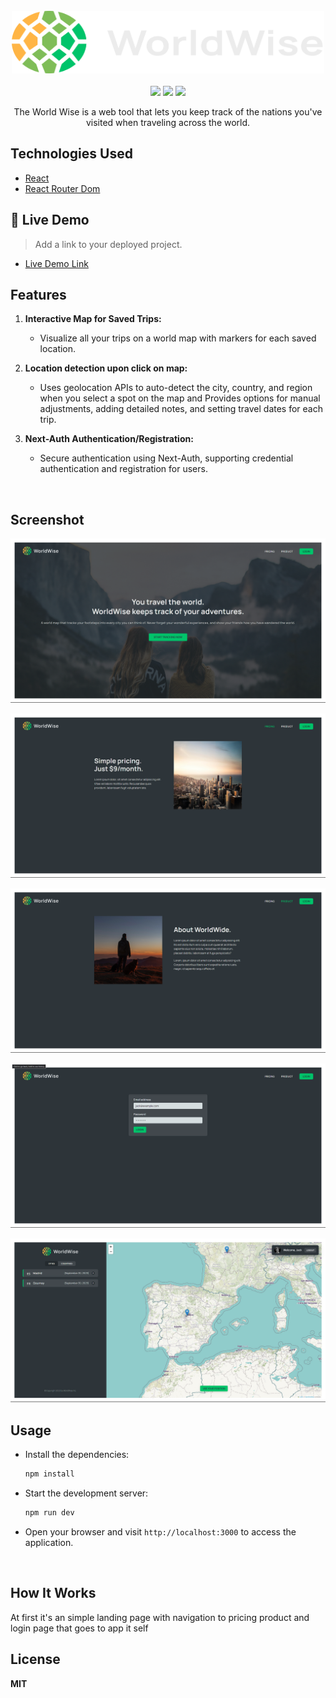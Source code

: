 <div align="center">
  <br/>
<div class="display: flex; align-items:center; justify-content:center;">
              <img src="https://github.com/BishoyLabib7/worldwise/blob/main/public/logo.png" style="height: 100px; width: 500px;" />
</div>
  <br/>
 </div>

<div align="center">
<a href="https://www.npmjs.com/"><img src="https://img.shields.io/npm/v/npm.svg?logo=npm"/></a>
<a href="https://react.dev/"><img src="https://img.shields.io/badge/react-v18.2.0-blue?logo=react"/></a>
<a href="https://reactrouter.com/home"><img src="https://img.shields.io/badge/reactrouterdom-v6.14.2-red?logo=reactrouter"/></a>
</div>

<p align="center">The World Wise is a web tool that lets you keep track of the nations you've visited when traveling across the world.</p>

## Technologies Used

- [React](https://react.dev/)
- [React Router Dom](https://reactrouter.com/en/main)

## 🚀 Live Demo <a name="live-demo"></a>

> Add a link to your deployed project.

- [Live Demo Link](https://roaring-salamander-07aea0.netlify.app/)

## Features

1. **Interactive Map for Saved Trips:**
   - Visualize all your trips on a world map with markers for each saved location.

2. **Location detection upon click on map:**
   - Uses geolocation APIs to auto-detect the city, country, and region when you select a spot on the map and Provides options for manual adjustments, adding detailed notes, and setting travel dates for each trip.

3. **Next-Auth Authentication/Registration:**
   - Secure authentication using Next-Auth, supporting credential authentication and registration for users.
<br/>

## Screenshot

![Home page](https://github.com/BishoyLabib7/worldwise/blob/main/public/homepage.png)

![Pricing page](https://github.com/BishoyLabib7/worldwise/blob/main/public/Pricing.png)

![Product page](https://github.com/BishoyLabib7/worldwise/blob/main/public/Product.png)

![Authentication page](https://github.com/BishoyLabib7/worldwise/blob/main/public/authentication.png)

![image](https://github.com/BishoyLabib7/worldwise/blob/main/public/data.png)

## Usage

- Install the dependencies:

  ```bash
  npm install
  ```
- Start the development server:

  ```bash
  npm run dev
  ```

- Open your browser and visit `http://localhost:3000` to access the application.

<br/>

## How It Works

At first it's an simple landing page with navigation to pricing product and login page that goes to app it self

## License

**MIT**
